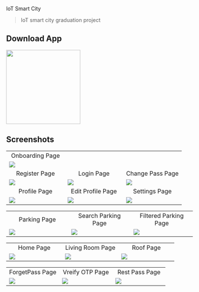 IoT Smart City

> IoT smart city graduation project

## Download App
<a href="https://github.com/ahmedehab122/IOTSmartCity/releases/download/v1/final._heroco.apk"><img src="https://playerzon.com/asset/download.png" width="200"></img></a>

## Screenshots
<table width="100%">
  <tr>
    <td width="33.3%" align="center">
      Onboarding Page
    </td>
     

  </tr>
  <tr>
  <td width="33.3%"><img src="https://user-images.githubusercontent.com/89398483/179813331-89315f1f-a170-42a7-85dc-3d209ea91ff1.jpg"/></td>
    
  
  
  </tr>
  <tr>
    <td width="33.3%" align="center">
       Register Page 
    </td>
        <td width="33.3%" align="center">
     Login Page 
    </td>
        <td width="33.3%" align="center">
      Change Pass Page
    </td>
  </tr>
  <tr>
  <td width="33.3%"><img src="https://user-images.githubusercontent.com/89398483/179813420-2313793a-bd59-4e89-ad55-5df6bd6d10c1.jpg"/></td>
  <td width="33.3%"><img src="https://user-images.githubusercontent.com/89398483/179813415-1aec06ca-a8dd-4462-a1cd-192b559f9e40.jpg"/></td>
  <td width="33.3%"><img src="https://user-images.githubusercontent.com/89398483/179813226-75ed5b70-a874-4a80-b4bd-e48b70bc2580.jpg"/></td>
  </tr>
   <tr>
    <td width="33.3%" align="center">
       Profile Page 
    </td>
        <td width="33.3%" align="center">
       Edit Profile Page 
    </td>
        <td width="33.3%" align="center">
      Settings Page
    </td>
  </tr>
  <tr>
  <td width="33.3%"><img src="https://user-images.githubusercontent.com/89398483/179813392-a7787fb5-9ae8-4ea9-959c-f5feeb6f1076.jpg"/></td>
  <td width="33.3%"><img src="https://user-images.githubusercontent.com/89398483/179813313-aedf2cde-3836-4be5-977e-166596fc4462.jpg"/></td>
  <td width="33.3%"><img src="https://user-images.githubusercontent.com/89398483/179813414-dbc0f75d-cd95-49b4-a9d2-1a3b06b1699b.jpg"/></td>
      
     

<table width="100%">
  <tr>
    <td width="33.3%" align="center">
      Parking Page
    </td>
        <td width="33.3%" align="center">
      Search Parking Page 
    </td>
    <td width="33.3%" align="center">
      Filtered Parking Page
    </td>

  </tr>
  <tr>
  <td width="33.3%"><img src="https://user-images.githubusercontent.com/89398483/179813371-04ffb34a-71be-4d1e-9498-16b41674be0f.jpg"/></td>
     <td width="33.3%"><img src="https://user-images.githubusercontent.com/89398483/179813360-3402e91b-9c6d-473e-b68a-7fbde2e5c167.jpg"/></td>
  <td width="33.3%"><img src="https://user-images.githubusercontent.com/89398483/179813234-6b3331f7-7b7c-48ff-a310-642056aa1f2a.jpg"/></td>
 
 <table width="100%">
  <tr>
    <td width="33.3%" align="center">
      Home Page
    </td>
        <td width="33.3%" align="center">
      Living Room Page 
    </td>
    <td width="33.3%" align="center">
      Roof Page
    </td>

  </tr>
  <tr>
  <td width="33.3%"><img src="https://user-images.githubusercontent.com/89398483/179813318-b71ff401-4c28-4e8f-9444-8bd2b8726e76.jpg"/></td>
     <td width="33.3%"><img src="https://user-images.githubusercontent.com/89398483/179813325-34a60624-7398-458a-8dcf-ece0baeab5a5.jpg"/></td>
  <td width="33.3%"><img src="https://user-images.githubusercontent.com/89398483/179813413-9e62fe54-241a-4980-a150-1a5aaae2bf0c.jpg"/></td>
  
  <table width="100%">
  <tr>
    <td width="33.3%" align="center">
      ForgetPass Page
    </td>
        <td width="33.3%" align="center">
      Vreify OTP Page 
    </td>
     <td width="33.3%" align="center">
      Rest Pass Page 
    </td>
    

  </tr>
  <tr>
  <td width="33.3%"><img src="https://user-images.githubusercontent.com/89398483/179817737-c9ae650b-5a0a-452c-839d-2c95781d0f63.jpg"/></td>
     <td width="33.3%"><img src="https://user-images.githubusercontent.com/89398483/179813431-90e7da6f-e3da-436e-a873-877d3f0b9e89.jpg"/></td>
     <td width="33.3%"><img src="https://user-images.githubusercontent.com/89398483/179813404-e533ea9e-3bd0-4056-ab7b-b661f46b8962.jpg"/></td>
 

 
  </tr>
